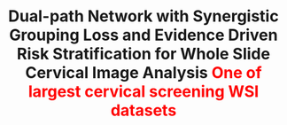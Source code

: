 ---
title: "Dual-path Network with Synergistic Grouping Loss and Evidence Driven Risk Stratification for Whole Slide Cervical Image Analysis <font color=red>One of largest cervical screening WSI datasets</font>"
authors: "Huangjing Lin&#42;, **Hao Chen&#42;**, Xi Wang, Qiong Wang, Liansheng Wang, Pheng-Ann Heng"
pub_date: "2021-04-03" #Date of publication. Change from Biorxiv date to Journal date once accepted
doi: "10.1016/j.media.2021.101955"
image: "/static/img/pub/2021_dual.png" 
journal: 
  - name: "Medical Image Analysis" 
    url: "https://www.sciencedirect.com/science/article/pii/S1361841521000013"
---